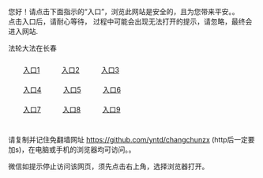 您好！请点击下面指示的“入口”，浏览此网站是安全的，且为您带来平安。。 <br/>
点击入口后，请耐心等待， 过程中可能会出现无法打开的提示，请忽略，最终会进入网站. </br>

法轮大法在长春<br/>
<div style="padding:10px"><a style="margin:20px" target="_blank" href="https://d2zsikeghp8s3r.cloudfront.net/2Qpsp?brkcjni" id="ccLink1" rel="nofollow">入口1</a> <a target="_blank" style="margin:20px" href="https://d18sjnm0cvwwz9.cloudfront.net/2Qpsp?imryjvds" id="ccLink2" rel="nofollow">入口2</a> <a style="margin:20px" target="_blank" href="https://d1mssfcmx1r33w.cloudfront.net/2Qpsp?ntbyqmcd" id="ccLink3" rel="nofollow">入口3</a></div>

<div style="padding:10px" ><a style="margin:20px" target="_blank" href="https://d2zsikeghp8s3r.cloudfront.net/2Qpsp?brkcjni" id="ccLink4" rel="nofollow">入口4</a> <a style="margin:20px" href="https://d18sjnm0cvwwz9.cloudfront.net/2Qpsp?imryjvds" target="_blank" id="ccLink5" rel="nofollow">入口5</a> <a style="margin:20px" href="https://d1mssfcmx1r33w.cloudfront.net/2Qpsp?ntbyqmcd" target="_blank" id="ccLink6" rel="nofollow">入口6</a></div>

<div style="padding:10px"><a style="margin:20px" target="_blank" href="https://d2zsikeghp8s3r.cloudfront.net/2Qpsp?brkcjni" id="ccLink7" rel="nofollow">入口7</a> <a style="margin:20px" href="https://d18sjnm0cvwwz9.cloudfront.net/2Qpsp?imryjvds" target="_blank" id="ccLink8" rel="nofollow">入口8</a> <a style="margin:20px" target="_blank" href="https://d1mssfcmx1r33w.cloudfront.net/2Qpsp?ntbyqmcd" id="ccLink9" rel="nofollow">入口9</a></div>

<br/>



请复制并记住免翻墙网址 https://github.com/yntd/changchunzx (http后一定要加s)，在电脑或手机的浏览器均可访问。。<br/>

微信如提示停止访问该网页，须先点击右上角，选择浏览器打开。
